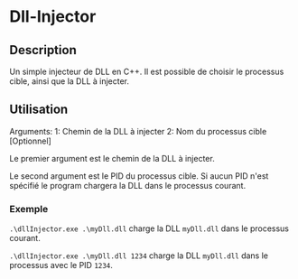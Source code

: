 # Dll-Injector

## Description

Un simple injecteur de DLL en C++.
Il est possible de choisir le processus cible, ainsi que la DLL à injecter.

## Utilisation
Arguments:
    1: Chemin de la DLL à injecter
    2: Nom du processus cible [Optionnel]

Le premier argument est le chemin de la DLL à injecter.

Le second argument est le PID du processus cible. Si aucun PID n'est spécifié le program chargera la DLL dans le processus courant.

### Exemple
`.\dllInjector.exe .\myDll.dll`
charge la DLL `myDll.dll` dans le processus courant.


`.\dllInjector.exe .\myDll.dll 1234`
charge la DLL `myDll.dll` dans le processus avec le PID `1234`.
